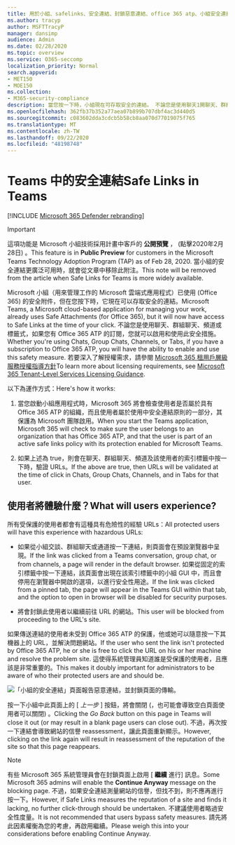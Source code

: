 ```yaml
---
title: 用於小組、safelinks、安全連結、封鎖惡意連結、office 365 atp、小組安全連結的 ATP 安全連結，讓使用者無法按一下 [不良連結]，惡意連結
ms.author: tracyp
author: MSFTTracyP
manager: dansimp
audience: Admin
ms.date: 02/28/2020
ms.topic: overview
ms.service: O365-seccomp
localization_priority: Normal
search.appverid:
- MET150
- MOE150
ms.collection:
- M365-security-compliance
description: 當您按一下時，小組現在可存取安全的連結。 不論您是使用聊天1開聊天、群組還是頻道，以及標籤式，如果您有 Office 365 ATP 的訂閱，您就能夠啟用和使用此安全功能。
ms.openlocfilehash: 362fb37b352a77aea07b899b707dbf4ac3d440d5
ms.sourcegitcommit: c083602dda3cdcb5b58cb8aa070d77019075f765
ms.translationtype: MT
ms.contentlocale: zh-TW
ms.lasthandoff: 09/22/2020
ms.locfileid: "48198748"
---
```

<!--06/21/2019-->

# <a name="safe-links-in-teams"></a><span data-ttu-id="f7a11-104">Teams 中的安全連結</span><span class="sxs-lookup"><span data-stu-id="f7a11-104">Safe Links in Teams</span></span>

[!INCLUDE [Microsoft 365 Defender rebranding](../includes/microsoft-defender-for-office.md)]


> [!IMPORTANT]
> <span data-ttu-id="f7a11-105">這項功能是 Microsoft 小組技術採用計畫中客戶的 **公開預覽** ， (點擊2020年2月28日) 。</span><span class="sxs-lookup"><span data-stu-id="f7a11-105">This feature is in **Public Preview** for customers in the Microsoft Teams Technology Adoption Program (TAP) as of Feb 28, 2020.</span></span> <span data-ttu-id="f7a11-106">當小組的安全連結更廣泛可用時，就會從文章中移除此附注。</span><span class="sxs-lookup"><span data-stu-id="f7a11-106">This note will be removed from the article when Safe Links for Teams is more widely available.</span></span>

<span data-ttu-id="f7a11-107">Microsoft 小組（用來管理工作的 Microsoft 雲端式應用程式）已使用 (Office 365) 的安全附件，但在您按下時，它現在可以存取安全的連結。</span><span class="sxs-lookup"><span data-stu-id="f7a11-107">Microsoft Teams, a Microsoft cloud-based application for managing your work, already uses Safe Attachments (for Office 365), but it will now have access to Safe Links at the time of your click.</span></span> <span data-ttu-id="f7a11-108">不論您是使用聊天、群組聊天、頻道或標籤式，如果您有 Office 365 ATP 的訂閱，您就可以啟用和使用此安全措施。</span><span class="sxs-lookup"><span data-stu-id="f7a11-108">Whether you're using Chats, Group Chats, Channels, or Tabs, if you have a subscription to Office 365 ATP, you will have the ability to enable and use this safety measure.</span></span> <span data-ttu-id="f7a11-109">若要深入了解授權需求，請參閱 [Microsoft 365 租用戶層級服務授權指導方針](https://docs.microsoft.com/office365/servicedescriptions/microsoft-365-service-descriptions/microsoft-365-tenantlevel-services-licensing-guidance/microsoft-365-security-compliance-licensing-guidance)</span><span class="sxs-lookup"><span data-stu-id="f7a11-109">To learn more about licensing requirements, see [Microsoft 365 Tenant-Level Services Licensing Guidance](https://docs.microsoft.com/office365/servicedescriptions/microsoft-365-service-descriptions/microsoft-365-tenantlevel-services-licensing-guidance/microsoft-365-security-compliance-licensing-guidance).</span></span>

<span data-ttu-id="f7a11-110">以下為運作方式：</span><span class="sxs-lookup"><span data-stu-id="f7a11-110">Here's how it works:</span></span>

1. <span data-ttu-id="f7a11-111">當您啟動小組應用程式時，Microsoft 365 將會檢查使用者是否屬於具有 Office 365 ATP 的組織，而且使用者屬於使用中安全連結原則的一部分，其保護為 Microsoft 團隊啟用。</span><span class="sxs-lookup"><span data-stu-id="f7a11-111">When you start the Teams application, Microsoft 365 will check to make sure the user belongs to an organization that has Office 365 ATP, and that the user is part of an active safe links policy with its protection enabled for Microsoft Teams.</span></span>

2. <span data-ttu-id="f7a11-112">如果上述為 true，則會在聊天、群組聊天、頻道及該使用者的索引標籤中按一下時，驗證 URLs。</span><span class="sxs-lookup"><span data-stu-id="f7a11-112">If the above are true, then URLs will be validated at the time of click in Chats, Group Chats, Channels, and in Tabs for that user.</span></span>

## <a name="what-will-users-experience"></a><span data-ttu-id="f7a11-113">使用者將體驗什麼？</span><span class="sxs-lookup"><span data-stu-id="f7a11-113">What will users experience?</span></span>

<span data-ttu-id="f7a11-114">所有受保護的使用者都會有這種具有危險性的經驗 URLs：</span><span class="sxs-lookup"><span data-stu-id="f7a11-114">All protected users will have this experience with hazardous URLs:</span></span>

- <span data-ttu-id="f7a11-115">如果從小組交談、群組聊天或通道按一下連結，則頁面會在預設瀏覽器中呈現。</span><span class="sxs-lookup"><span data-stu-id="f7a11-115">If the link was clicked from a Teams conversation, group chat, or from channels, a page will render in the default browser.</span></span> <span data-ttu-id="f7a11-116">如果從固定的索引標籤中按一下連結，該頁面會出現在該索引標籤中的小組 GUI 中，而且會停用在瀏覽器中開啟的選項，以進行安全性用途。</span><span class="sxs-lookup"><span data-stu-id="f7a11-116">If the link was clicked from a pinned tab, the page will appear in the Teams GUI within that tab, and the option to open in browser will be disabled for security purposes.</span></span>

- <span data-ttu-id="f7a11-117">將會封鎖此使用者以繼續前往 URL 的網站。</span><span class="sxs-lookup"><span data-stu-id="f7a11-117">This user will be blocked from proceeding to the URL's site.</span></span>

<span data-ttu-id="f7a11-118">如果傳送連結的使用者未受到 Office 365 ATP 的保護，他或她可以隨意按一下其機器上的 URL，並解決問題網站。</span><span class="sxs-lookup"><span data-stu-id="f7a11-118">If the user who sent the link isn't protected by Office 365 ATP, he or she is free to click the URL on his or her machine and resolve the problem site.</span></span> <span data-ttu-id="f7a11-119">這使得系統管理員知道誰是受保護的使用者，且應該是非常重要的。</span><span class="sxs-lookup"><span data-stu-id="f7a11-119">This makes it doubly important for administrators to be aware of who their protected users are and should be.</span></span>

![「小組的安全連結」頁面報告惡意連結，並封鎖頁面的傳輸。](/microsoft-365/media/TP_SafelinksForTeams_Malicious.png)

<span data-ttu-id="f7a11-121">按一下小組中此頁面上的 [ *上一步* ] 按鈕，將會關閉 (，也可能會導致空白頁面使用者可以關閉) 。</span><span class="sxs-lookup"><span data-stu-id="f7a11-121">Clicking the *Go Back* button on this page in Teams will close it out (or may result in a blank page users  can close out).</span></span> <span data-ttu-id="f7a11-122">不過，再次按一下連結會導致網站的信譽 reassessment，讓此頁面重新顯示。</span><span class="sxs-lookup"><span data-stu-id="f7a11-122">However, clicking on the link again will result in reassessment of the reputation of the site so that this page reappears.</span></span>

> [!NOTE]
> <span data-ttu-id="f7a11-123">有些 Microsoft 365 系統管理員會在封鎖頁面上啟用 [ **繼續** 進行] 訊息。</span><span class="sxs-lookup"><span data-stu-id="f7a11-123">Some Microsoft 365 admins will enable the **Continue Anyway** message on the blocking page.</span></span> <span data-ttu-id="f7a11-124">不過，如果安全連結測量網站的信譽，但找不到，則不應再進行按一下。</span><span class="sxs-lookup"><span data-stu-id="f7a11-124">However, if Safe Links measures the reputation of a site and finds it lacking, no further click-through should be undertaken.</span></span> <span data-ttu-id="f7a11-125">不建議使用者略過安全性度量。</span><span class="sxs-lookup"><span data-stu-id="f7a11-125">It is not recommended that users bypass safety measures.</span></span> <span data-ttu-id="f7a11-126">請先將此因素權衡為您的考慮，再啟用繼續。</span><span class="sxs-lookup"><span data-stu-id="f7a11-126">Please weigh this into your considerations before enabling Continue Anyway.</span></span>
